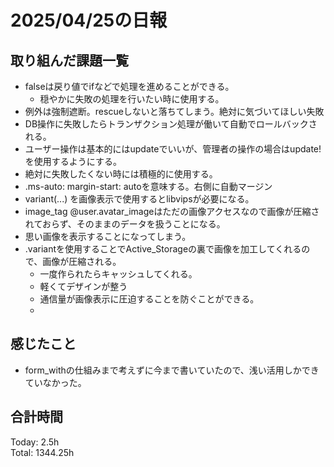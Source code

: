 # 2025/04/25の日報
## 取り組んだ課題一覧
* falseは戻り値でifなどで処理を進めることができる。
  *  穏やかに失敗の処理を行いたい時に使用する。
*  例外は強制遮断。rescueしないと落ちてしまう。絶対に気づいてほしい失敗
  *  DB操作に失敗したらトランザクション処理が働いて自動でロールバックされる。
  *  ユーザー操作は基本的にはupdateでいいが、管理者の操作の場合はupdate!を使用するようにする。
  *  絶対に失敗したくない時には積極的に使用する。
* .ms-auto: margin-start: autoを意味する。右側に自動マージン
*  variant(...) を画像表示で使用するとlibvipsが必要になる。
*  image_tag @user.avatar_imageはただの画像アクセスなので画像が圧縮されておらず、そのままのデータを扱うことになる。
  * 思い画像を表示することになってしまう。
* .variantを使用することでActive_Storageの裏で画像を加工してくれるので、画像が圧縮される。
  * 一度作られたらキャッシュしてくれる。
  * 軽くてデザインが整う
  * 通信量が画像表示に圧迫することを防ぐことができる。
  *      
## 感じたこと
* form_withの仕組みまで考えずに今まで書いていたので、浅い活用しかできていなかった。
##  合計時間 
Today: 2.5h<br>
Total: 1344.25h
